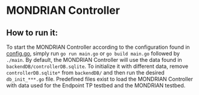 # MONDRIAN Controller
## How to run it:
To start the MONDRIAN Controller according to the configuration found in [config.go](config/config.go), simply run ```go run main.go``` or ```go build main.go``` followed by ```./main```. By default, the MONDRIAN Controller will use the data found in `backendDB/controllerDB.sqlite`. To initialize it with different data, remove `controllerDB.sqlite*` from `backendDB/` and then run the desired `db_init_***.go` file. Predefined files exist to load the MONDRIAN Controller with data used for the Endpoint TP testbed and the MONDRIAN testbed.